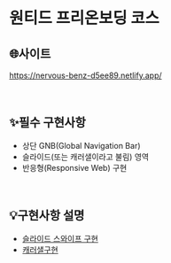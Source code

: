# 원티드 프리온보딩 코스


## 🌐사이트
https://nervous-benz-d5ee89.netlify.app/

<br/>

## ✨필수 구현사항
- 상단 GNB(Global Navigation Bar)
- 슬라이드(또는 캐러샐이라고 불림) 영역
- 반응형(Responsive Web) 구현

<br/>

## 💡구현사항 설명
- [슬라이드 스와이프 구현](https://yunred.tistory.com/109)
- [캐러샐구현](https://yunred.tistory.com/110?category=983765)
